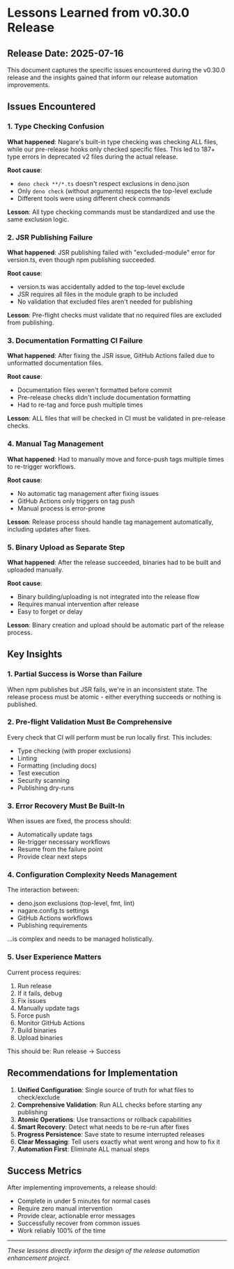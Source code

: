 # Lessons Learned from v0.30.0 Release

## Release Date: 2025-07-16

This document captures the specific issues encountered during the v0.30.0 release and the insights gained that inform our release automation improvements.

## Issues Encountered

### 1. Type Checking Confusion

**What happened**: Nagare's built-in type checking was checking ALL files, while our pre-release hooks only checked specific files. This led to 187+ type errors in deprecated v2 files during the actual release.

**Root cause**: 
- `deno check **/*.ts` doesn't respect exclusions in deno.json
- Only `deno check` (without arguments) respects the top-level exclude
- Different tools were using different check commands

**Lesson**: All type checking commands must be standardized and use the same exclusion logic.

### 2. JSR Publishing Failure

**What happened**: JSR publishing failed with "excluded-module" error for version.ts, even though npm publishing succeeded.

**Root cause**: 
- version.ts was accidentally added to the top-level exclude
- JSR requires all files in the module graph to be included
- No validation that excluded files aren't needed for publishing

**Lesson**: Pre-flight checks must validate that no required files are excluded from publishing.

### 3. Documentation Formatting CI Failure

**What happened**: After fixing the JSR issue, GitHub Actions failed due to unformatted documentation files.

**Root cause**:
- Documentation files weren't formatted before commit
- Pre-release checks didn't include documentation formatting
- Had to re-tag and force push multiple times

**Lesson**: ALL files that will be checked in CI must be validated in pre-release checks.

### 4. Manual Tag Management

**What happened**: Had to manually move and force-push tags multiple times to re-trigger workflows.

**Root cause**:
- No automatic tag management after fixing issues
- GitHub Actions only triggers on tag push
- Manual process is error-prone

**Lesson**: Release process should handle tag management automatically, including updates after fixes.

### 5. Binary Upload as Separate Step

**What happened**: After the release succeeded, binaries had to be built and uploaded manually.

**Root cause**:
- Binary building/uploading is not integrated into the release flow
- Requires manual intervention after release
- Easy to forget or delay

**Lesson**: Binary creation and upload should be automatic part of the release process.

## Key Insights

### 1. Partial Success is Worse than Failure

When npm publishes but JSR fails, we're in an inconsistent state. The release process must be atomic - either everything succeeds or nothing is published.

### 2. Pre-flight Validation Must Be Comprehensive

Every check that CI will perform must be run locally first. This includes:
- Type checking (with proper exclusions)
- Linting
- Formatting (including docs)
- Test execution
- Security scanning
- Publishing dry-runs

### 3. Error Recovery Must Be Built-In

When issues are fixed, the process should:
- Automatically update tags
- Re-trigger necessary workflows
- Resume from the failure point
- Provide clear next steps

### 4. Configuration Complexity Needs Management

The interaction between:
- deno.json exclusions (top-level, fmt, lint)
- nagare.config.ts settings
- GitHub Actions workflows
- Publishing requirements

...is complex and needs to be managed holistically.

### 5. User Experience Matters

Current process requires:
1. Run release
2. If it fails, debug
3. Fix issues
4. Manually update tags
5. Force push
6. Monitor GitHub Actions
7. Build binaries
8. Upload binaries

This should be: Run release → Success

## Recommendations for Implementation

1. **Unified Configuration**: Single source of truth for what files to check/exclude
2. **Comprehensive Validation**: Run ALL checks before starting any publishing
3. **Atomic Operations**: Use transactions or rollback capabilities
4. **Smart Recovery**: Detect what needs to be re-run after fixes
5. **Progress Persistence**: Save state to resume interrupted releases
6. **Clear Messaging**: Tell users exactly what went wrong and how to fix it
7. **Automation First**: Eliminate ALL manual steps

## Success Metrics

After implementing improvements, a release should:
- Complete in under 5 minutes for normal cases
- Require zero manual intervention
- Provide clear, actionable error messages
- Successfully recover from common issues
- Work reliably 100% of the time

---

*These lessons directly inform the design of the release automation enhancement project.*